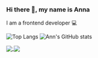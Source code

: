 ### Hi there 👋, my name is Anna
I am a frontend developer 💻

<!--
**Anna-Nesterenko/Anna-Nesterenko** is a ✨ _special_ ✨ repository because its `README.md` (this file) appears on your GitHub profile.

Here are some ideas to get you started:

- 🔭 I’m currently working on ...
- 🌱 I’m currently learning ...
- 👯 I’m looking to collaborate on ...
- 🤔 I’m looking for help with ...
- 💬 Ask me about ...
- 📫 How to reach me: ...
- 😄 Pronouns: ...
- ⚡ Fun fact: ...
-->

![Top Langs](https://github-readme-stats.vercel.app/api/top-langs/?username=Anna-Nesterenko&layout=compact&theme=swift)
![Ann's GitHub stats](https://github-readme-stats.vercel.app/api?username=Anna-Nesterenko&show_icons=true&theme=swift)

<a href="https://github.com/Anna-Nesterenko/github-readme-stats">
  <img align="center" src="https://github-readme-stats.vercel.app/api/pin/?username=Anna-Nesterenko&repo=github-readme-stats" />
</a>
<a href="https://github.com/Anna-Nesterenko/convoychat">
  <img align="center" src="https://github-readme-stats.vercel.app/api?username=Anna-Nesterenko&show_icons=true&theme=swift" />
</a>
